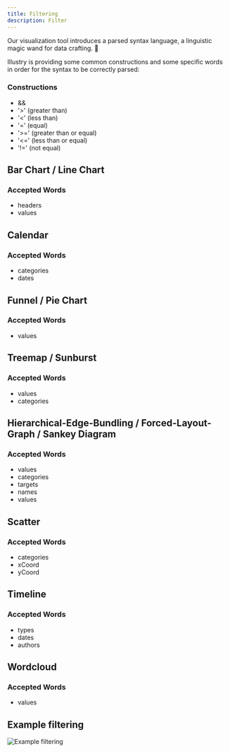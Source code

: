 ```yaml
---
title: Filtering
description: Filter
---
```


Our visualization tool introduces a parsed syntax language, a linguistic magic wand for data crafting. 🚀

Illustry is providing some common constructions and some specific words in order for the syntax to be correctly parsed:

### Constructions
- &&
- '>' (greater than)
- '<' (less than)
- '=' (equal)
- '>=' (greater than or equal)
- '<=' (less than or equal)
- '!=' (not equal)

## Bar Chart / Line Chart

### Accepted Words
- headers
- values

## Calendar

### Accepted Words
- categories
- dates

## Funnel / Pie Chart

### Accepted Words
- values

## Treemap / Sunburst

### Accepted Words
- values
- categories

## Hierarchical-Edge-Bundling / Forced-Layout-Graph / Sankey Diagram

### Accepted Words
- values
- categories
- targets
- names
- values

## Scatter

### Accepted Words
- categories
- xCoord
- yCoord

## Timeline

### Accepted Words
- types
- dates
- authors

## Wordcloud

### Accepted Words
- values

## Example filtering

![Example filtering](/IllustryDocs/filtering.gif)
